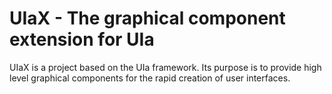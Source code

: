 # UIaX - The graphical component extension for UIa

UIaX is a project based on the UIa framework. Its purpose is to provide high level graphical components
for the rapid creation of user interfaces.
